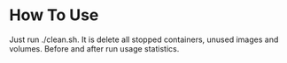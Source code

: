 How To Use
==========

Just run ./clean.sh. It is delete all stopped containers, unused images and volumes.
Before and after run usage statistics.
